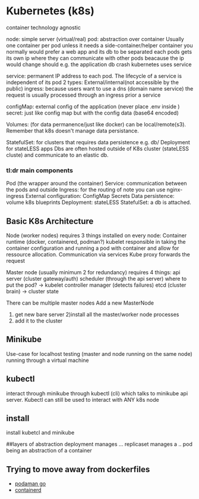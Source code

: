 # Kubernetes (k8s)
container technology agnostic

node: simple server (virtual/real)
pod: abstraction over container
  Usually one container per pod unless it needs a side-container/helper container
  you normally would prefer a web app and its db to be separated
  each pods gets its own ip where they can communicate with other pods
  beacause the ip would change should e.g. the application db crash kubernetes uses service

service:
  permanent IP address to each pod. The lifecycle of a service is independent of its pod
  2 types: External/internal(not accessible by the public)
ingress:
  because users want to use a dns (domain name service) the request is usually processed through an ingress prior a service
  
configMap: external config of the application (never place .env inside )
secret: just like config map but with the config data (base64 encoded)

Volumes: (for data permanence/just like docker) can be  local/remote(s3). Remember that k8s doesn't manage data persistance.

StatefulSet: for clusters that requires data persistence e.g. db/ Deployment for stateLESS apps 
Dbs are often hosted outside of K8s cluster (stateLESS cluste) and communicate to an elastic db.

### tl:dr main components
Pod (the wrapper around the container)
Service: communication between the pods and outside
Ingress: for the routing of note you can use nginx-ingress
External configuration:
  ConfigMap
  Secrets
Data persistence:
  volume
k8s blueprints
  Deployment: stateLESS
  StatefulSet: a db is attached.

## Basic K8s Architecture
Node (worker nodes)
requires 3 things installed on every node:
  Container runtime (docker, containered, podman?)
  kubelet responsible in taking the container configuration and running a pod with container and allow for ressource allocation. 
  Communication via services
  Kube proxy forwards the request

Master node (usually minimum 2 for redundancy)
requires 4 things:
  api server (cluster gateway/auth)
  scheduler (through the api server) where to put the pod? -> kubelet
  controller manager (detects failures)
  etcd (cluster brain) -> cluster state

There can be multiple master nodes
Add a new MasterNode
  1) get new bare server
  2)install all the master/worker node processes
  3) add it to the cluster

## Minikube
Use-case for localhost testing (master and node running on the same node) running through a virtual machine

## kubectl
interact through minikube through kubectl (cli) which talks to minikube api server.
Kubectl can still be used to interact with ANY k8s node

## install
install kubetcl and minikube

##layers of abstraction
deployment manages ...
replicaset manages a ..
pod being an abstraction of a container
  


## Trying to move away from dockerfiles

* [ podaman go](https://podman.io/blogs/2020/08/10/podman-go-bindings.html)
* [ containerd ](https://containerd.io/docs/getting-started/)


